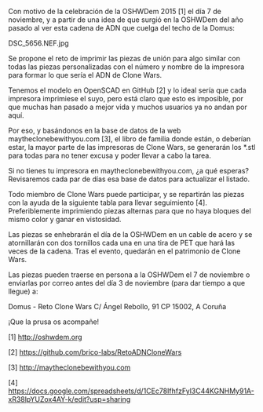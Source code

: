 Con motivo de la celebración de la OSHWDem 2015 [1] el día 7 de noviembre, y a partir de una idea de que surgió en la OSHWDem del año pasado al ver esta cadena de ADN que cuelga del techo de la Domus:


DSC_5656.NEF.jpg

Se propone el reto de imprimir las piezas de unión para algo similar con todas las piezas personalizadas con el número y nombre de la impresora para formar lo que sería el ADN de Clone Wars.


Tenemos el modelo en OpenSCAD en GitHub [2] y lo ideal sería que cada impresora imprimiese el suyo, pero está claro que esto es imposible, por que muchas han pasado a mejor vida y muchos usuarios ya no andan por aquí. 


Por eso, y basándonos en la base de datos de la web maytheclonebewithyou.com [3], el libro de familia donde están, o deberían estar, la mayor parte de las impresoras de Clone Wars, se generarán los *.stl para todas para no tener excusa y poder llevar a cabo la tarea.


Si no tienes tu impresora en maytheclonebewithyou.com, ¿a qué esperas? Revisaremos cada par de días esa base de datos para actualizar el listado.


Todo miembro de Clone Wars puede participar, y se repartirán las piezas con la ayuda de la siguiente tabla para llevar seguimiento [4]. Preferiblemente imprimiendo piezas alternas para que no haya bloques del mismo color y ganar en vistosidad.

Las piezas se enhebrarán el día de la OSHWDem en un cable de acero y se atornillarán con dos tornillos cada una en una tira de PET que hará las veces de la cadena. Tras el evento, quedarán en el patrimonio de Clone Wars.


Las piezas pueden traerse en persona a la OSHWDem el 7 de noviembre o enviarlas por correo antes del día 3 de noviembre (para dar tiempo a que llegue) a: 


Domus - Reto Clone Wars
C/ Ángel Rebollo, 91
CP 15002, A Coruña


¡Que la prusa os acompañe!


[1] http://oshwdem.org

[2] https://github.com/brico-labs/RetoADNCloneWars

[3] http://maytheclonebewithyou.com

[4] https://docs.google.com/spreadsheets/d/1CEc78IfhfzFyl3C44KGNHMy91A-xR38lpYUZox4AY-k/edit?usp=sharing
